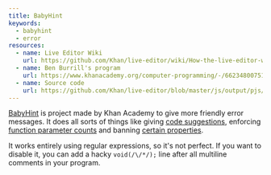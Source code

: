 ```yaml
---
title: BabyHint
keywords:
  - babyhint
  - error
resources:
  - name: Live Editor Wiki
    url: https://github.com/Khan/live-editor/wiki/How-the-live-editor-works#babyhint
  - name: Ben Burrill's program
    url: https://www.khanacademy.org/computer-programming/-/6623480075124736
  - name: Source code
    url: https://github.com/Khan/live-editor/blob/master/js/output/pjs/babyhint.js
---
```


[BabyHint](https://github.com/Khan/live-editor/blob/master/js/output/pjs/babyhint.js) is project made by Khan Academy to give more friendly error messages. It does all sorts of things like giving [code suggestions](https://github.com/Khan/live-editor/blob/fb69175850f3e27b4bc9303b37c4f889a7b50c74/js/output/pjs/babyhint.js#L121), enforcing [function parameter counts](https://github.com/Khan/live-editor/blob/fb69175850f3e27b4bc9303b37c4f889a7b50c74/js/output/pjs/babyhint.js#L73) and banning [certain properties](https://github.com/Khan/live-editor/blob/fb69175850f3e27b4bc9303b37c4f889a7b50c74/js/output/pjs/babyhint.js#L138).

It works entirely using regular expressions, so it's not perfect. If you want to disable it, you can add a hacky `void(/\/*/);` line after all multiline comments in your program.

